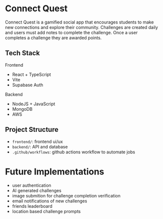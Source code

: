 # Connect Quest
Connect Quest is a gamified social app that encourages students to make new connections and explore their community. Challenges are created daily and users must add notes to complete the challenge. Once a user completes a challenge they are awarded points.

## Tech Stack
Frontend
- React + TypeScript
- Vite
- Supabase Auth

Backend
- NodeJS + JavaScript
- MongoDB
- AWS

## Project Structure
- `frontend/`: frontend ui/ux
- `backend/`: API and database
- `.github/workflows`: github actions workflow to automate jobs


# Future Implementations
- user authentication
- AI generated challenges
- image submition for challenge completion verification
- email notifications of new challenges
- friends leaderboard
- location based challenge prompts